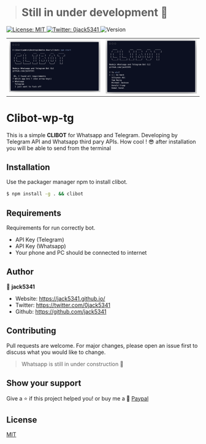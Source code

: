 > # Still in under development 🚧

<p>
  <a href="#" target="_blank">
    <img alt="License: MIT" src="https://img.shields.io/badge/License-MIT-yellow.svg" />
  </a>
   <a href="https://twitter.com/0jack5341" target="_blank">
    <img alt="Twitter: 0jack5341" src="https://img.shields.io/twitter/follow/0jack5341.svg?style=social" />
  </a>
    <img alt="Version" src="https://img.shields.io/badge/version-0.0.1-blue.svg?cacheSeconds=2592000" />

</p>

|   	|   	|
|---	|---	|
 ![clibanner-1](./master/clibot-banner.png) |  ![clibanner-2](./master/clibot-banner-2.png) 


# Clibot-wp-tg
This is a simple **CLIBOT** for Whatsapp and Telegram. Developing by Telegram API and Whatsapp third pary APIs. How cool ! 😎 after installation you will be able to send from the terminal

## Installation

Use the packager manager npm to install clibot. 

```sh
$ npm install -g . && clibot 
```

## Requirements
Requirements for run correctly bot.
* API Key (Telegram)
* API Key (Whatsapp)
* Your phone and PC should be connected to internet

## Author
👤 **jack5341**
* Website: https://jack5341.github.io/
* Twitter: https://twitter.com/0jack5341
* Github: https://github.com/jack5341


## Contributing
Pull requests are welcome. For major changes, please open an issue first to discuss what you would like to change.

> Whatsapp is still in under construction 🚧

## Show your support

Give a ⭐️ if this project helped you! or buy me a 🍺
<a href="https://www.paypal.com/paypalme/nedimakar5341">Paypal</a>

## License
[MIT](https://choosealicense.com/licenses/mit/)